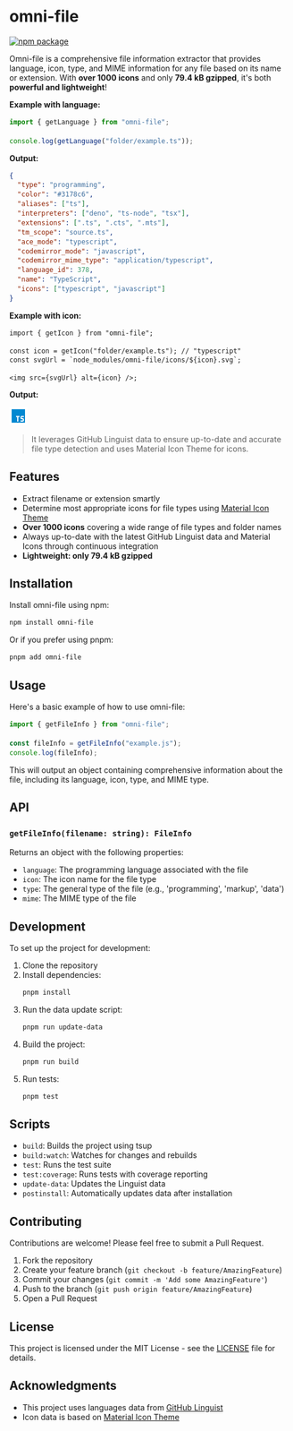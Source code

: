 # omni-file

[![npm package](https://img.shields.io/npm/v/omni-file.svg)](https://www.npmjs.com/package/omni-file)

Omni-file is a comprehensive file information extractor that provides language, icon, type, and MIME information for any file based on its name or extension. With **over 1000 icons** and only **79.4 kB gzipped**, it's both **powerful and lightweight**!

**Example with language:**

```typescript
import { getLanguage } from "omni-file";

console.log(getLanguage("folder/example.ts"));
```

**Output:**

```json
{
  "type": "programming",
  "color": "#3178c6",
  "aliases": ["ts"],
  "interpreters": ["deno", "ts-node", "tsx"],
  "extensions": [".ts", ".cts", ".mts"],
  "tm_scope": "source.ts",
  "ace_mode": "typescript",
  "codemirror_mode": "javascript",
  "codemirror_mime_type": "application/typescript",
  "language_id": 378,
  "name": "TypeScript",
  "icons": ["typescript", "javascript"]
}
```

**Example with icon:**

```tsx
import { getIcon } from "omni-file";

const icon = getIcon("folder/example.ts"); // "typescript"
const svgUrl = `node_modules/omni-file/icons/${icon}.svg`;

<img src={svgUrl} alt={icon} />;
```

**Output:**

![TypeScript](https://github.com/CodyAdam/omni-file/raw/main/public/icons/typescript.svg)

> It leverages GitHub Linguist data to ensure up-to-date and accurate file type detection and uses Material Icon Theme for icons.

## Features

- Extract filename or extension smartly
- Determine most appropriate icons for file types using [Material Icon Theme](https://github.com/material-extensions/vscode-material-icon-theme)
- **Over 1000 icons** covering a wide range of file types and folder names
- Always up-to-date with the latest GitHub Linguist data and Material Icons through continuous integration
- **Lightweight: only 79.4 kB gzipped**

## Installation

Install omni-file using npm:

```bash
npm install omni-file
```

Or if you prefer using pnpm:

```bash
pnpm add omni-file
```

## Usage

Here's a basic example of how to use omni-file:

```javascript
import { getFileInfo } from "omni-file";

const fileInfo = getFileInfo("example.js");
console.log(fileInfo);
```

This will output an object containing comprehensive information about the file, including its language, icon, type, and MIME type.

## API

### `getFileInfo(filename: string): FileInfo`

Returns an object with the following properties:

- `language`: The programming language associated with the file
- `icon`: The icon name for the file type
- `type`: The general type of the file (e.g., 'programming', 'markup', 'data')
- `mime`: The MIME type of the file

## Development

To set up the project for development:

1. Clone the repository
2. Install dependencies:
   ```bash
   pnpm install
   ```
3. Run the data update script:
   ```bash
   pnpm run update-data
   ```
4. Build the project:
   ```bash
   pnpm run build
   ```
5. Run tests:
   ```bash
   pnpm test
   ```

## Scripts

- `build`: Builds the project using tsup
- `build:watch`: Watches for changes and rebuilds
- `test`: Runs the test suite
- `test:coverage`: Runs tests with coverage reporting
- `update-data`: Updates the Linguist data
- `postinstall`: Automatically updates data after installation

## Contributing

Contributions are welcome! Please feel free to submit a Pull Request.

1. Fork the repository
2. Create your feature branch (`git checkout -b feature/AmazingFeature`)
3. Commit your changes (`git commit -m 'Add some AmazingFeature'`)
4. Push to the branch (`git push origin feature/AmazingFeature`)
5. Open a Pull Request

## License

This project is licensed under the MIT License - see the [LICENSE](LICENSE) file for details.

## Acknowledgments

- This project uses languages data from [GitHub Linguist](https://github.com/github/linguist)
- Icon data is based on [Material Icon Theme](https://github.com/material-extensions/vscode-material-icon-theme)
